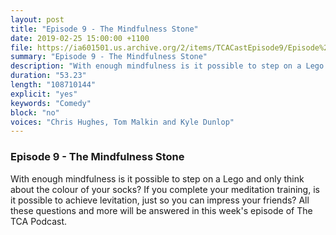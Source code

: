 ```yaml
---
layout: post
title: "Episode 9 - The Mindfulness Stone"
date: 2019-02-25 15:00:00 +1100
file: https://ia601501.us.archive.org/2/items/TCACastEpisode9/Episode%209.mp3
summary: "Episode 9 - The Mindfulness Stone"
description: "With enough mindfulness is it possible to step on a Lego and only think about the colour of your socks? If you complete your meditation training, is it possible to achieve levitation, just so you can impress your friends? All these questions and more will be answered in this week's episode of The TCA Podcast."
duration: "53.23"
length: "108710144"
explicit: "yes"
keywords: "Comedy"
block: "no"
voices: "Chris Hughes, Tom Malkin and Kyle Dunlop"
---
```


### Episode 9 - The Mindfulness Stone

With enough mindfulness is it possible to step on a Lego and only think about the colour of your socks? If you complete your meditation training, is it possible to achieve levitation, just so you can impress your friends? All these questions and more will be answered in this week's episode of The TCA Podcast.
